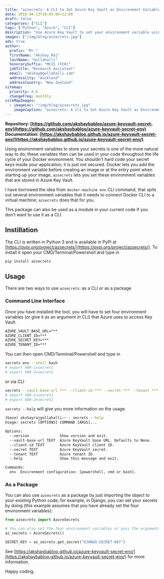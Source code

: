 ```yaml
---
title: "azsecrets: A CLI to Set Azure Key Vault as Environment Variables"
date: 2019-04-13T18:05:05+12:00
draft: false
categories: ["CLI"]
tags: ["Python", "Azure", "CLI"]
description: "Use Azure Key Vault to set your environment variable using 'azsecrets' CLI tool."
images: ["/img/blog/azsecrets.jpg"]
ads: true
author:
  prefix: "Mr."
  firstName: "Akshay Raj"
  lastName: "Gollahalli"
  honorarySuffix: "MCIS (FCH)"
  jobTitle: "Research Assistant"
  email: "akshay@gollahalli.com"
  addressCity: "Auckland"
  addressCountry: "New Zealand"
sitemap:
  priority: 0.8
  changeFreq: monthly
siteMapImages:
  - imageLoc: "/img/blog/azsecrets.jpg"
    imageCaption: "azsecrets: A Cli to Set Azure Key Vault as Environment Variables"
---
```


**Repository: [https://github.com/akshaybabloo/azure-keyvault-secret-env](https://github.com/akshaybabloo/azure-keyvault-secret-env)**
**Documentation: [https://akshaybabloo.github.io/azure-keyvault-secret-env/](https://akshaybabloo.github.io/azure-keyvault-secret-env/)**

Using environment variables to store your secrets is one of the more natural way to do; these variables then can be used in your code throughout the life cycle of your Docker environment. You shouldn't hard code your secret keys inside your application; it is just not secured. Docker lets you add the environment variable before creating an image or at the entry point when starting up your image, `azsecrets` lets you set these environment variables that are stored in Azure Key Vault.

I have borrowed the idea from `docker-machine env` CLI command, that spits out several environment variables that it needs to connect Docker CLI to a virtual machine; `azsecrets` does that for you.

This package can also be used as a module in your current code if you don't want to use it as a CLI.

## Instillation

The CLI is written in Python 3 and is available in PyPi at [https://pypi.org/project/azsecrets/](https://pypi.org/project/azsecrets/). To install it open your CMD/Terminal/Powershell and type in

```cmd
pip install azsecrets
```

## Usage

There are two ways to use `azsecrets`: as a CLI or as a package

### Command Line Interface

Once you have installed the tool, you will have to set four environment variables (or give it as an argument in CLI) that Azure uses to access Key Vault.

```cmd
AZURE_VAULT_BASE_URL=***
AZURE_CLIENT_ID=***
AZURE_SECRET_KEY=***
AZURE_TENANT_ID=***
```

You can then open CMD/Terminal/Powershell and type in

```bash
secrets env --shell bash
# export VAR-1=secret1
# export VAR-2=secret2
```

or via CLI

```bash
secrets --vault-base-url *** --client-id *** --secret *** --tenant *** env --shell bash
# export VAR-1=secret1
# export VAR-2=secret2
```

`secrets --help` will give you more information on the usage.

```cmd
(base) akshayrajgollahalli:~ : secrets --help
Usage: secrets [OPTIONS] COMMAND [ARGS]...

Options:
  --version              Show version and exit.
  --vault-base-url TEXT  Azure KeyVault base URL. Defaults to None.
  --client-id TEXT       Azure KeyVault client ID.
  --secret TEXT          Azure KeyVault secret.
  --tenant TEXT          Azure tenant ID.
  --help                 Show this message and exit.

Commands:
  env  Environment configuration: [powershell, cmd or bash].
```

### As a Package

You can also use `azsecrets` as a package by just importing the object to your existing Python code; for example, in Django, you can set your secrets by doing (this example assumes that you have already set the four environment variables):

```python
from azsecrets import AzureSecrets

# You can also set the four environment variables or pass the arguments through the object
az_secrets = AzureSecrets()

SECRET_KEY = az_secrets.get_secret("DJANGO-SECRET-KEY")
```

See [https://akshaybabloo.github.io/azure-keyvault-secret-env/](https://akshaybabloo.github.io/azure-keyvault-secret-env/) for more information.

Happy coding.
